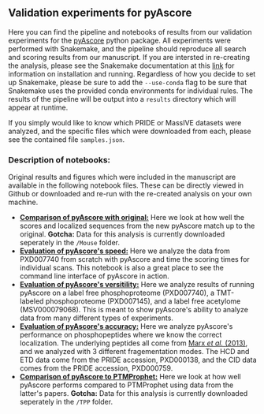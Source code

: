 ## Validation experiments for pyAscore

Here you can find the pipeline and notebooks of results from our validation experiments for the
[pyAscore](https://pyascore.readthedocs.io/) python package. All experiments were performed with
Snakemake, and the pipeline should reproduce all search and scoring results from our manuscript.
If you are intersted in re-creating the analysis, please see the Snakemake documentation at this
[link](https://snakemake.readthedocs.io/en/stable/) for information on installation and running.
Regardless of how you decide to set up Snakemake, please be sure to add the `--use-conda` flag
to be sure that Snakemake uses the provided conda environments for individual rules. The results
of the pipeline will be output into a `results` directory which will appear at runtime.

If you simply would like to know which PRIDE or MassIVE datasets were analyzed, and the specific
files which were downloaded from each, please see the contained file `samples.json`.

### Description of notebooks:

Original results and figures which were included in the manuscript are available in the following
notebook files. These can be directly viewed in Github or downloaded and re-run with the re-created
analysis on your own machine.

- [**Comparison of pyAscore with original:**](https://github.com/AnthonyOfSeattle/pyAscoreValidation/blob/main/notebook/comparison_of_ascore_implementations.ipynb)
  Here we look at how well the scores and localized sequences from the new pyAscore match up to the original.
  **Gotcha:** Data for this analysis is currently downloaded seperately in the `/Mouse` folder.
- [**Evaluation of pyAscore's speed:**](https://github.com/AnthonyOfSeattle/pyAscoreValidation/blob/main/notebook/evaluating_scoring_times.ipynb)
  Here we analyze the data from PXD007740 from scratch with pyAscore and time the scoring times for
  individual scans. This notebook is also a great place to see the command line interface of pyAscore
  in action.
- [**Evaluation of pyAscore's versitility:**](https://github.com/AnthonyOfSeattle/pyAscoreValidation/blob/main/notebook/evaluating_application_versitility.ipynb)
  Here we analyze results of running pyAscore on a label free phosphoproteome (PXD007740), a
  TMT-labeled phosphoproteome (PXD007145), and a label free acetylome (MSV000079068). This is
  meant to show pyAscore's ability to analyze data from many different types of experiments.
- [**Evaluation of pyAscore's accuracy:**](https://github.com/AnthonyOfSeattle/pyAscoreValidation/blob/main/notebook/evaluation_of_false_localization_on_marx_synthetic_peptides.ipynb)
  Here we analyze pyAscore's performance on phosphopeptides where we know the correct localization.
  The underlying peptides all come from [Marx *et al.* (2013)](https://pubmed.ncbi.nlm.nih.gov/23685481/),
  and we analyzed with 3 different fragementation modes. The HCD and ETD data come from the PRIDE
  accession, PXD000138, and the CID data comes from the PRIDE accession, PXD000759.
- [**Comparison of pyAscore to PTMProphet:**](https://github.com/AnthonyOfSeattle/pyAscoreValidation/blob/main/notebook/comparison_of_pyascore_with_ptmprophet.ipynb)
  Here we look at how well pyAscore performs compared to PTMProphet using data from the latter's papers.
  **Gotcha:** Data for this analysis is currently downloaded seperately in the `/TPP` folder.

  
